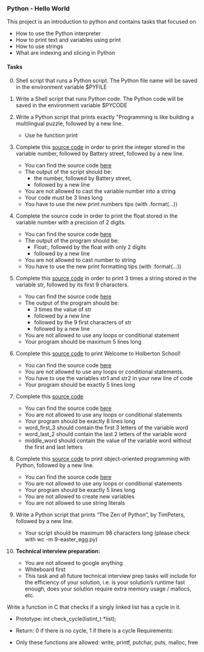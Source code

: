 ###    Python - Hello World
This project is an introduction to python and contains tasks that focused on
  * How to use the Python interpreter
  * How to print text and variables using print
  * How to use strings
  * What are indexing and slicing in Python

####         Tasks

0. Shell script that runs a Python script.
The Python file name will be saved in the environment variable $PYFILE

1. Write a Shell script that runs Python code.
The Python code will be saved in the environment variable $PYCODE

2. Write a Python script that prints exactly "Programming is like building a multilingual puzzle, followed by a new line.
    * Use  he function print
3. Complete this [source code](https://github.com/holbertonschool/0x00.py/blob/master/3-print_number.py) in order to print the integer stored in the variable number, followed by Battery street, followed by a new line.
    * You can find the source code [here](https://github.com/holbertonschool/0x00.py/blob/master/3-print_number.py)
    * The output of the script should be:
       * the number, followed by Battery street,
       * followed by a new line
    * You are not allowed to cast the variable number into a string
    * Your code must be 3 lines long
    * You have to use the new print numbers tips (with .format(...))
4. Complete the source code in order to print the float stored in the variable number with a precision of 2 digits.

   * You can find the source code [here](https://github.com/holbertonschool/0x00.py/blob/master/4-print_float.py)
   * The output of the program should be:
      * Float:, followed by the float with only 2 digits
      * followed by a new line
   * You are not allowed to cast number to string
   * You have to use the new print formatting tips (with .format(...))
5. Complete this [source code](https://github.com/holbertonschool/0x00.py/blob/master/5-print_string.py) in order to print 3 times a string stored in the variable str, followed by its first 9 characters.

   * You can find the source code [here](https://github.com/holbertonschool/0x00.py/blob/master/5-print_string.py)
   * The output of the program should be:
      * 3 times the value of str
      * followed by a new line
      * followed by the 9 first characters of str
      * followed by a new line
   * You are not allowed to use any loops or conditional statement
   * Your program should be maximum 5 lines long
6. Complete this [source code](https://github.com/holbertonschool/0x00.py/blob/master/6-concat.py) to print Welcome to Holberton School!

   * You can find the source code [here](https://github.com/holbertonschool/0x00.py/blob/master/6-concat.py)
   * You are not allowed to use any loops or conditional statements.
   * You have to use the variables str1 and str2 in your new line of code
   * Your program should be exactly 5 lines long
7. Complete this [source code](https://github.com/holbertonschool/0x00.py/blob/master/7-edges.py)

   * You can find the source code [here](https://github.com/holbertonschool/0x00.py/blob/master/7-edges.py)
   * You are not allowed to use any loops or conditional statements
   * Your program should be exactly 8 lines long
   * word_first_3 should contain the first 3 letters of the variable word
   * word_last_2 should contain the last 2 letters of the variable word
   * middle_word should contain the value of the variable word without the first and last letters
8. Complete this [source code](https://github.com/holbertonschool/0x00.py/blob/master/8-concat_edges.py) to print object-oriented programming with Python, followed by a new line.

   * You can find the source code [here](https://github.com/holbertonschool/0x00.py/blob/master/8-concat_edges.py)
   * You are not allowed to use any loops or conditional statements
   * Your program should be exactly 5 lines long
   * You are not allowed to create new variables
   * You are not allowed to use string literals
9. Write a Python script that prints “The Zen of Python”, by TimPeters, followed by a new line.

   * Your script should be maximum 98 characters long (please check with wc -m 9-easter_egg.py)
10. **Technical interview preparation:**

    * You are not allowed to google anything
    * Whiteboard first
    * This task and all future technical interview prep tasks will include  for the efficiency of your solution, i.e. is your solution’s runtime fast enough, does your solution require extra memory usage / mallocs, etc.

Write a function in C that checks if a singly linked list has a cycle in it.
   * Prototype: int check_cycle(listint_t *list);
   * Return: 0 if there is no cycle, 1 if there is a cycle
Requirements:

   * Only these functions are allowed: write, printf, putchar, puts, malloc, free
